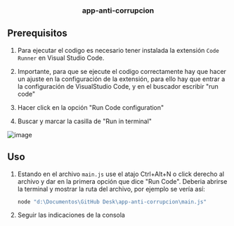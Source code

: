<h3 align="center">app-anti-corrupcion</h3>

## Prerequisitos

1. Para ejecutar el codigo es necesario tener instalada la extensión `Code Runner` en Visual Studio Code.
   
2. Importante, para que se ejecute el codigo correctamente hay que hacer un ajuste en la configuración de la extensión, para ello hay que entrar a la configuración de VisualStudio Code,
   y en el buscador escribir "run code"
   
4. Hacer click en la opción "Run Code configuration"
   
5. Buscar y marcar la casilla de "Run in terminal"

![image](https://github.com/GMartinezLopez/app-anti-corrupcion/assets/54154672/132f4475-3349-4bd7-ad40-8a2e3518becc)


## Uso

1. Estando en el archivo `main.js` use el atajo Ctrl+Alt+N o click derecho al archivo y dar en la primera opción que dice "Run Code".
   Deberia abrirse la terminal y mostrar la ruta del archivo, por ejemplo se vería así:
   
   ```js
   node "d:\Documentos\GitHub Desk\app-anti-corrupcion\main.js"
   ```
2. Seguir las indicaciones de la consola
